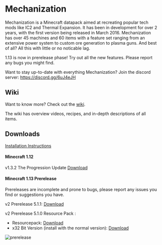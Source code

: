 # Mechanization
Mechanization is a Minecraft datapack aimed at recreating popular tech mods like IC2 and Thermal Expansion. It has been in development for over 2 years, with the first version being released in March 2016. Mechanization has over 45 machines and 60 items with a feature set ranging from an extensive power system to custom ore generation to plasma guns. And best of all? All this with little or no noticable lag.

1.13 is now in prerelease phase! Try out all the new features. Please report any bugs you might find.

Want to stay up-to-date with everything Mechanization? Join the discord server: https://discord.gg/6uJ4eJH

## Wiki
Want to know more? Check out the [wiki](https://github.com/ImCoolYeah105/Mechanization/wiki).

The wiki has overview videos, recipes, and in-depth descriptions of all items.

## Downloads

[Installation Instructions](https://github.com/ImCoolYeah105/Mechanization/wiki/Installion)

#### Minecraft 1.12

v1.3.2 The Progression Update [Download](https://www.dropbox.com/s/z895rnqzrk25np1/mechanization_v1.3.2.zip?dl=1)

#### Minecraft 1.13 Prerelease

Prereleases are incomplete and prone to bugs, please report any issues you find or suggestions you have.

v2 Prerelease 5.1.1: [Download](https://www.dropbox.com/s/sj9olimzb87fpmk/MechanizationPre_5.1.1.zip?dl=1)

v2 Prerelease 5.1.0 Resource Pack :
* Resourcepack: [Download](https://www.dropbox.com/s/ajpq908hga2oh96/MechanizationResources.zip?dl=1)
* x32 Bit Version (install with the normal version): [Download](https://www.dropbox.com/s/rq646frqxrrktzv/MechanizationResources.zip?dl=1)

![prerelease](https://i.imgur.com/S04DKyE.png)
